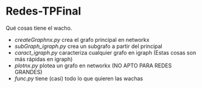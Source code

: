 # Redes-TPFinal

Qué cosas tiene el wacho.

- _createGraphnx.py_ crea el grafo principal en networkx
- _subGraph_igraph.py_ crea un subgrafo a partir del principal
- _caract_igraph.py_ caracteriza cualquier grafo en igraph (Estas cosas son más rápidas en igraph)
- _plotnx.py_ plotea un grafo en networkx (NO APTO PARA REDES GRANDES)
- _func.py_ tiene (casi) todo lo que quieren las wachas

